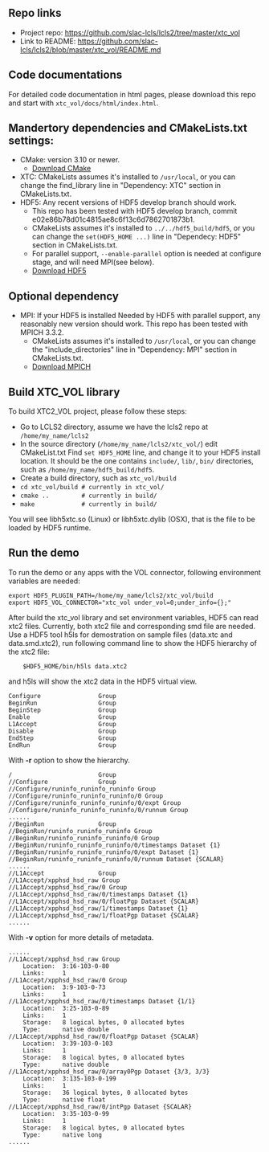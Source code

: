## Repo links
- Project repo: https://github.com/slac-lcls/lcls2/tree/master/xtc_vol
- Link to README: https://github.com/slac-lcls/lcls2/blob/master/xtc_vol/README.md

## Code documentations
For detailed code documentation in html pages, please download this repo and start with `xtc_vol/docs/html/index.html`.

## Mandertory dependencies and CMakeLists.txt settings:
- CMake: version 3.10 or newer.
	- [Download CMake](https://cmake.org/download/)
- XTC: CMakeLists assumes it's installed to `/usr/local`, or you can change the find_library line in "Dependency: XTC" section in CMakeLists.txt.
- HDF5: Any recent versions of HDF5 develop branch should work.
    - This repo has been tested with HDF5 develop branch, commit e02e86b78d01c4815ae8c6f13c6d7862701873b1.
    - CMakeLists assumes it's installed to `../../hdf5_build/hdf5`, or you can change the `set(HDF5_HOME ...)` line in "Dependecy: HDF5" section in CMakeLists.txt.
	- For parallel support, `--enable-parallel` option is needed at configure stage, and will need MPI(see below).
    - [Download HDF5](https://bitbucket.hdfgroup.org/projects/HDFFV/repos/hdf5/browse)

## Optional dependency
- MPI: If your HDF5 is installed Needed by HDF5 with parallel support, any reasonably new version should work. This repo has been tested with MPICH 3.3.2.
	- CMakeLists assumes it's installed to `/usr/local`, or you can change the "include_directories" line in "Dependency: MPI" section in CMakeLists.txt.
	- [Download MPICH](https://www.mpich.org/downloads/)

## Build XTC_VOL library
To build XTC2_VOL project, please follow these steps:
- Go to LCLS2 directory, assume we have the lcls2 repo at `/home/my_name/lcls2`
- In the source directory (`/home/my_name/lcls2/xtc_vol/`) edit CMakeList.txt
        Find `set HDF5_HOME` line, and change it to your HDF5 install location. It should be the one contains `include/`, `lib/`, `bin/` directories, such as `/home/my_name/hdf5_build/hdf5`.
- Create a build directory, such as `xtc_vol/build`
- `cd xtc_vol/build # currently in xtc_vol/`
- `cmake ..         # currently in build/`
- `make             # currently in build/`

You will see libh5xtc.so (Linux) or libh5xtc.dylib (OSX), that is the file to be loaded by HDF5 runtime.

## Run the demo
To run the demo or any apps with the VOL connector, following environment variables are needed:

    export HDF5_PLUGIN_PATH=/home/my_name/lcls2/xtc_vol/build
    export HDF5_VOL_CONNECTOR="xtc_vol under_vol=0;under_info={};"

After build the xtc_vol library and set environment variables, HDF5 can read xtc2 files. Currently, both xtc2 file and corresponding smd file are needed. 
Use a HDF5 tool h5ls for demostration on sample files (data.xtc and data.smd.xtc2), run following command line to show the HDF5 hierarchy of the xtc2 file:
    
        $HDF5_HOME/bin/h5ls data.xtc2
and h5ls will show the xtc2 data in the HDF5 virtual view. 

    Configure                Group
    BeginRun                 Group
    BeginStep                Group
    Enable                   Group
    L1Accept                 Group
    Disable                  Group
    EndStep                  Group
    EndRun                   Group
    
With **-r** option to show the hierarchy.    

    /                        Group
    //Configure              Group
    //Configure/runinfo_runinfo_runinfo Group
    //Configure/runinfo_runinfo_runinfo/0 Group
    //Configure/runinfo_runinfo_runinfo/0/expt Group
    //Configure/runinfo_runinfo_runinfo/0/runnum Group
    ......
    //BeginRun               Group
    //BeginRun/runinfo_runinfo_runinfo Group
    //BeginRun/runinfo_runinfo_runinfo/0 Group
    //BeginRun/runinfo_runinfo_runinfo/0/timestamps Dataset {1}
    //BeginRun/runinfo_runinfo_runinfo/0/expt Dataset {1}
    //BeginRun/runinfo_runinfo_runinfo/0/runnum Dataset {SCALAR}
    ......
    //L1Accept               Group
    //L1Accept/xpphsd_hsd_raw Group
    //L1Accept/xpphsd_hsd_raw/0 Group
    //L1Accept/xpphsd_hsd_raw/0/timestamps Dataset {1}
    //L1Accept/xpphsd_hsd_raw/0/floatPgp Dataset {SCALAR}
    //L1Accept/xpphsd_hsd_raw/1/timestamps Dataset {1}
    //L1Accept/xpphsd_hsd_raw/1/floatPgp Dataset {SCALAR}
    ......

With **-v** option for more details of metadata.

	......
    //L1Accept/xpphsd_hsd_raw Group
        Location:  3:16-103-0-80
        Links:     1
    //L1Accept/xpphsd_hsd_raw/0 Group
        Location:  3:9-103-0-73
        Links:     1
    //L1Accept/xpphsd_hsd_raw/0/timestamps Dataset {1/1}
        Location:  3:25-103-0-89
        Links:     1
        Storage:   8 logical bytes, 0 allocated bytes
        Type:      native double
    //L1Accept/xpphsd_hsd_raw/0/floatPgp Dataset {SCALAR}
        Location:  3:39-103-0-103
        Links:     1
        Storage:   8 logical bytes, 0 allocated bytes
        Type:      native double
    //L1Accept/xpphsd_hsd_raw/0/array0Pgp Dataset {3/3, 3/3}
        Location:  3:135-103-0-199
        Links:     1
        Storage:   36 logical bytes, 0 allocated bytes
        Type:      native float
    //L1Accept/xpphsd_hsd_raw/0/intPgp Dataset {SCALAR}
        Location:  3:35-103-0-99
        Links:     1
        Storage:   8 logical bytes, 0 allocated bytes
        Type:      native long
    ......
